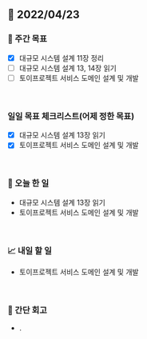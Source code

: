 ## 📅 2022/04/23


### 👏 주간 목표

- [x] 대규모 시스템 설계 11장 정리
- [ ] 대규모 시스템 설계 13, 14장 읽기
- [ ] 토이프로젝트 서비스 도메인 설계 및 개발 

<br/>

### 일일 목표 체크리스트(어제 정한 목표)

- [x] 대규모 시스템 설계 13장 읽기
- [x] 토이프로젝트 서비스 도메인 설계 및 개발

<br/>

### 💯 오늘 한 일

- 대규모 시스템 설계 13장 읽기
- 토이프로젝트 서비스 도메인 설계 및 개발

<br/>

### 📈 내일 할 일

- 토이프로젝트 서비스 도메인 설계 및 개발

<br/>

### 🤔 간단 회고

- .




 




 








